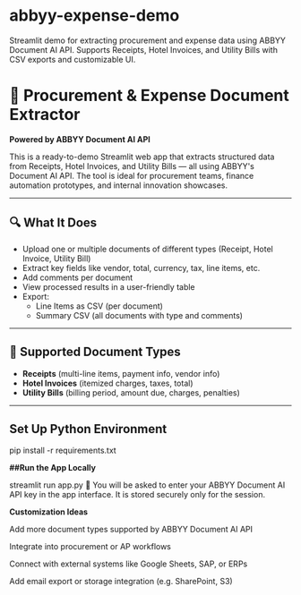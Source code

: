 # abbyy-expense-demo
Streamlit demo for extracting procurement and expense data using ABBYY Document AI API. Supports Receipts, Hotel Invoices, and Utility Bills with CSV exports and customizable UI.
# 🧾 Procurement & Expense Document Extractor  
**Powered by ABBYY Document AI API**

This is a ready-to-demo Streamlit web app that extracts structured data from Receipts, Hotel Invoices, and Utility Bills — all using ABBYY's Document AI API. The tool is ideal for procurement teams, finance automation prototypes, and internal innovation showcases.

---

## 🔍 What It Does

- Upload one or multiple documents of different types (Receipt, Hotel Invoice, Utility Bill)
- Extract key fields like vendor, total, currency, tax, line items, etc.
- Add comments per document
- View processed results in a user-friendly table
- Export:
  - Line Items as CSV (per document)
  - Summary CSV (all documents with type and comments)

---

## 📁 Supported Document Types

- **Receipts** (multi-line items, payment info, vendor info)
- **Hotel Invoices** (itemized charges, taxes, total)
- **Utility Bills** (billing period, amount due, charges, penalties)

---
## Set Up Python Environment
pip install -r requirements.txt

**##Run the App Locally**

streamlit run app.py
🔐 You will be asked to enter your ABBYY Document AI API key in the app interface. It is stored securely only for the session.

**Customization Ideas**

Add more document types supported by ABBYY Document AI API

Integrate into procurement or AP workflows

Connect with external systems like Google Sheets, SAP, or ERPs

Add email export or storage integration (e.g. SharePoint, S3)
